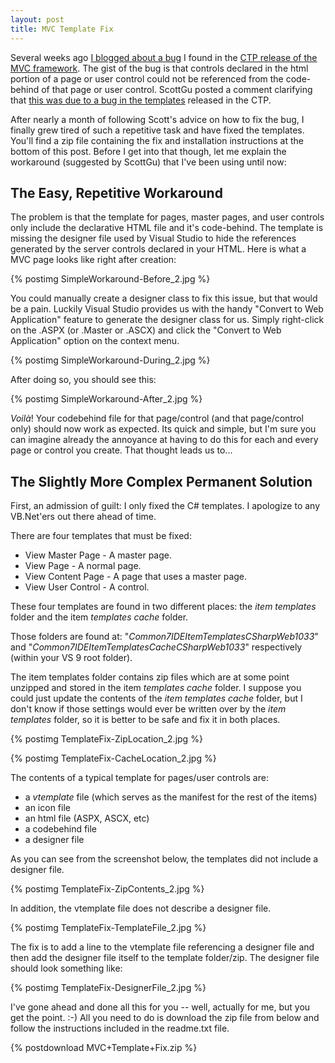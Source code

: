 ```yaml
--- 
layout: post
title: MVC Template Fix
---
```


Several weeks ago [I blogged about a bug](/2007/12/11/mvc-bug-broken-codebehind/) I found in the [CTP release of the MVC framework](http://weblogs.asp.net/scottgu/archive/2007/12/09/asp-net-3-5-extensions-ctp-preview-released.aspx). The gist of the bug is that controls declared in the html portion of a page or user control could not be referenced from the code-behind of that page or user control. ScottGu posted a comment clarifying that [this was due to a bug in the templates](/2007/12/11/mvc-bug-broken-codebehind/#comment-152106388) released in the CTP. 

After nearly a month of following Scott's advice on how to fix the bug, I finally grew tired of such a repetitive task and have fixed the templates. You'll find a zip file containing the fix and installation instructions at the bottom of this post. Before I get into that though, let me explain the workaround (suggested by ScottGu) that I've been using until now: 

## The Easy, Repetitive Workaround

The problem is that the template for pages, master pages, and user controls only include the declarative HTML file and it's code-behind. The template is missing the designer file used by Visual Studio to hide the references generated by the server controls declared in your HTML. Here is what a MVC page looks like right after creation: 

{% postimg SimpleWorkaround-Before_2.jpg %} 

You could manually create a designer class to fix this issue, but that would be a pain. Luckily Visual Studio provides us with the handy "Convert to Web Application" feature to generate the designer class for us. Simply right-click on the .ASPX (or .Master or .ASCX) and click the "Convert to Web Application" option on the context menu. 

{% postimg SimpleWorkaround-During_2.jpg %} 

After doing so, you should see this: 

{% postimg SimpleWorkaround-After_2.jpg %} 

*Voil&agrave;*! Your codebehind file for that page/control (and that page/control only) should now work as expected. Its quick and simple, but I'm sure you can imagine already the annoyance at having to do this for each and every page or control you create. That thought leads us to... 

## The Slightly More Complex Permanent Solution

First, an admission of guilt: I only fixed the C# templates. I apologize to any VB.Net'ers out there ahead of time. 

There are four templates that must be fixed: 

* View Master Page - A master page.
* View Page - A normal page.
* View Content Page - A page that uses a master page.
* View User Control - A control.

These four templates are found in two different places: the *item templates* folder and the item *templates cache* folder. 

Those folders are found at: "*Common7IDEItemTemplatesCSharpWeb1033*" and "*Common7IDEItemTemplatesCacheCSharpWeb1033*" respectively (within your VS 9 root folder). 

The item templates folder contains zip files which are at some point unzipped and stored in the item *templates cache* folder. I suppose you could just update the contents of the *item templates cache* folder, but I don't know if those settings would ever be written over by the *item templates* folder, so it is better to be safe and fix it in both places. 

{% postimg TemplateFix-ZipLocation_2.jpg %} 

{% postimg TemplateFix-CacheLocation_2.jpg %} 

The contents of a typical template for pages/user controls are: 

* a *vtemplate* file (which serves as the manifest for the rest of the items)
* an icon file
* an html file (ASPX, ASCX, etc)
* a codebehind file
* a designer file

As you can see from the screenshot below, the templates did not include a designer file. 

{% postimg TemplateFix-ZipContents_2.jpg %} 

In addition, the vtemplate file does not describe a designer file. 

{% postimg TemplateFix-TemplateFile_2.jpg %} 

The fix is to add a line to the vtemplate file referencing a designer file and then add the designer file itself to the template folder/zip. The designer file should look something like: 

{% postimg TemplateFix-DesignerFile_2.jpg %} 

I've gone ahead and done all this for you -- well, actually for me, but you get the point. :-) All you need to do is download the zip file from below and follow the instructions included in the readme.txt file.

{% postdownload MVC+Template+Fix.zip %}